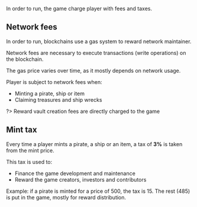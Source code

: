 In order to run, the game charge player with fees and taxes.


## Network fees

In order to run, blockchains use a gas system to reward network maintainer.

Network fees are necessary to execute transactions (write operations) on the blockchain.

The gas price varies over time, as it mostly depends on network usage.

Player is subject to network fees when:
- Minting a pirate, ship or item
- Claiming treasures and ship wrecks

?> Reward vault creation fees are directly charged to the game

## Mint tax

Every time a player mints a pirate, a ship or an item, a tax of **3%** is taken from the mint price.

This tax is used to:
- Finance the game development and maintenance 
- Reward the game creators, investors and contributors

Example: if a pirate is minted for a price of 500, the tax is 15. The rest (485) is put in the game, mostly for reward distribution.